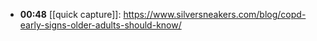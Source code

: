 - **00:48** [[quick capture]]:  https://www.silversneakers.com/blog/copd-early-signs-older-adults-should-know/